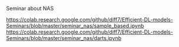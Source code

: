 Seminar about NAS

https://colab.research.google.com/github/diff7/Efficient-DL-models-Seminars/blob/master/seminar_nas/sample_based.ipynb
https://colab.research.google.com/github/diff7/Efficient-DL-models-Seminars/blob/master/seminar_nas/darts.ipynb
